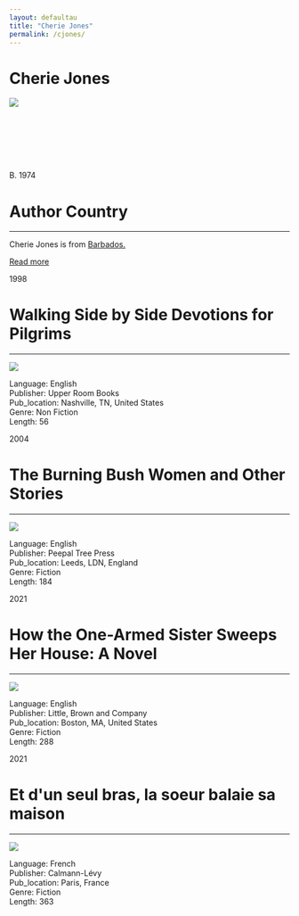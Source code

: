 ```yaml
---
layout: defaultau
title: "Cherie Jones"
permalink: /cjones/
---
```

<!-- partial:index.partial.html -->
<div class="content">
    <h1>Cherie Jones</h1>
    <div class="quote">
        <div><img src="https://www.bocaslitfest.com/wp-content/uploads/2021/03/cherie-jones.jpg" class="logo"></div>
    </div>
    <div class="timeline">
        <div style="padding-bottom:100px;"></div>
        <div class="block">
            <div class="date right"><p class="right"> B. 1974 </p></div>
            <div class="dot"></div>
            <div class="left first">
            <div class="author_country">
                <h1>Author Country</h1><hr>
            <div class="aclocation">   <p> Cherie Jones is from <a href="{{ site.baseurl }}/12"> Barbados.</a></p></div>
                  <div class="acreadmore"> <a href="https://en.wikipedia.org/wiki/Cherie_Jones">Read more</a></div>
            </div>
            </div>
        </div>
        <div class="block">
            <div class="date left"><p class="left">1998</p></div>
            <div class="dot"></div>
            <div class="right">
                <h1>Walking Side by Side Devotions for Pilgrims</h1><hr>
                <p><img src="https://encrypted-tbn2.gstatic.com/images?q=tbn:ANd9GcR0H88KdP6OAhyfTTwo2-e3VJF8mePAxHr_HBpkehx5sES_M3eC"></p>
                <p>
                Language: English <br/>
                Publisher: Upper Room Books  <br/>
                Pub_location: Nashville, TN, United States <br/>
                Genre: Non Fiction <br/>
                Length: 56 <br/>
                </p>
            </div>
        </div>
        <div class="block">
            <div class="date right"><p class="right">2004</p></div>
            <div class="dot"></div>
            <div class="right">
                <h1>The Burning Bush Women and Other Stories</h1><hr>
                <p><img src="https://encrypted-tbn1.gstatic.com/images?q=tbn:ANd9GcTFo_KgBGDwyBysNGzEpM7XxGQJHqXm6GaJZeoWp3lOZgJAShaa"></p>
                <p>
                Language: English <br/>
                Publisher: Peepal Tree Press <br/>
                Pub_location: Leeds, LDN, England <br/>
                Genre: Fiction <br/>
                Length: 184 <br/>
                </p>
            </div>
        </div>
        <div class="block">
            <div class="date leftt"><p class="left">2021</p></div>
            <div class="dot"></div>
            <div class="right">
                <h1>How the One-Armed Sister Sweeps Her House: A Novel</h1><hr>
                <p><img src="https://m.media-amazon.com/images/I/51qPLqBh+WL.jpg"></p>
                <p>
                Language: English <br/>
                Publisher: Little, Brown and Company <br/>
                Pub_location: Boston, MA, United States<br/>
                Genre: Fiction <br/>
                Length: 288 <br/>
                </p>
            </div>
        </div>
        <div class="block">
            <div class="date right"><p class="right">2021</p></div>
            <div class="dot"></div>
            <div class="right">
                <h1>Et d'un seul bras, la soeur balaie sa maison</h1><hr>
                <p><img src="https://m.media-amazon.com/images/I/41TH6WW1YeS.jpg"></p>
                <p>
                Language: French <br/>
                Publisher:  Calmann-Lévy <br/>
                Pub_location: Paris, France <br/>
                Genre: Fiction <br/>
                Length: 363 <br/>
                </p>
            </div>
        </div>
        </div>
        <!-- partial -->
          <script src='https://cdnjs.cloudflare.com/ajax/libs/jquery/3.1.1/jquery.min.js'></script><script  src="assets/js/authorscript.js"></script>
